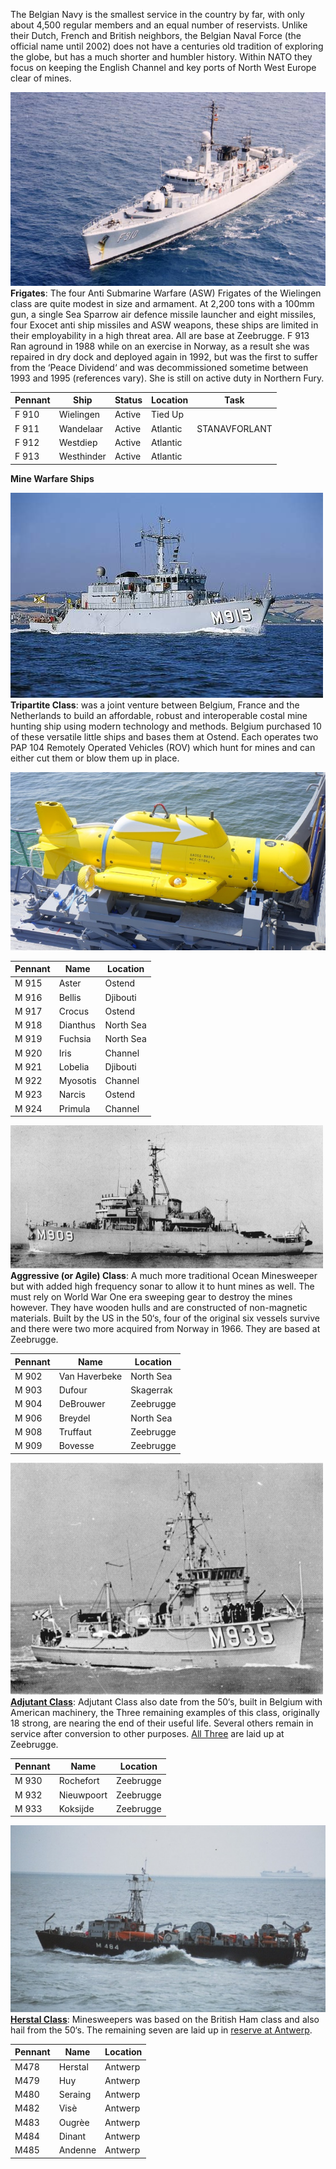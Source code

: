 The Belgian Navy is the smallest service in the country by far, with only about 4,500 regular members and an equal number of reservists. Unlike their Dutch, French and British neighbors, the Belgian Naval Force (the official name until 2002) does not have a centuries old tradition of exploring the globe, but has a much shorter and humbler history. Within NATO they focus on keeping the English Channel and key ports of North West Europe clear of mines.

![](/assets/images/nato/be/nv/belgianNavy1.jpg) **Frigates**: The four Anti Submarine Warfare (ASW) Frigates of the Wielingen class are quite modest in size and armament. At 2,200 tons with a 100mm gun, a single Sea Sparrow air defence missile launcher and eight missiles, four Exocet anti ship missiles and ASW weapons, these ships are limited in their employability in a high threat area. All are base at Zeebrugge. F 913 Ran aground in 1988 while on an exercise in Norway, as a result she was repaired in dry dock and deployed again in 1992, but was the first to suffer from the ‘Peace Dividend‘ and was decommissioned sometime between 1993 and 1995 (references vary). She is still on active duty in Northern Fury.

| Pennant | Ship       | Status | Location | Task          |
| ------- | ---------- | ------ | -------- | ------------- |
| F 910   | Wielingen  | Active | Tied Up  |               |
| F 911   | Wandelaar  | Active | Atlantic | STANAVFORLANT |
| F 912   | Westdiep   | Active | Atlantic |               |
| F 913   | Westhinder | Active | Atlantic |               |

**Mine Warfare Ships**

![](/assets/images/nato/be/nv/belgianNavy2.jpg) **Tripartite Class**: was a joint venture between Belgium, France and the Netherlands to build an affordable, robust and interoperable costal mine hunting ship using modern technology and methods. Belgium purchased 10 of these versatile little ships and bases them at Ostend. Each operates two PAP 104 Remotely Operated Vehicles (ROV) which hunt for mines and can either cut them or blow them up in place.

![](/assets/images/nato/be/nv/belgianNavy3.jpg)

| Pennant | Name     | Location  |
| ------- | -------- | --------- |
| M 915   | Aster    | Ostend    |
| M 916   | Bellis   | Djibouti  |
| M 917   | Crocus   | Ostend    |
| M 918   | Dianthus | North Sea |
| M 919   | Fuchsia  | North Sea |
| M 920   | Iris     | Channel   |
| M 921   | Lobelia  | Djibouti  |
| M 922   | Myosotis | Channel   |
| M 923   | Narcis   | Ostend    |
| M 924   | Primula  | Channel   |

![](/assets/images/nato/be/nv/belgianNavy4.gif) **Aggressive (or Agile) Class**: A much more traditional Ocean Minesweeper but with added high frequency sonar to allow it to hunt mines as well. The must rely on World War One era sweeping gear to destroy the mines however. They have wooden hulls and are constructed of non-magnetic materials. Built by the US in the 50‘s, four of the original six vessels survive and there were two more acquired from Norway in 1966. They are based at Zeebrugge.

| Pennant | Name          | Location  |
| ------- | ------------- | --------- |
| M 902   | Van Haverbeke | North Sea |
| M 903   | Dufour        | Skagerrak |
| M 904   | DeBrouwer     | Zeebrugge |
| M 906   | Breydel       | North Sea |
| M 908   | Truffaut      | Zeebrugge |
| M 909   | Bovesse       | Zeebrugge |

![](/assets/images/nato/be/nv/belgianNavy5.gif) **[Adjutant Class](https://en.wikipedia.org/wiki/Adjutant-class_minesweeper)**: Adjutant Class also date from the 50‘s, built in Belgium with American machinery, the Three remaining examples of this class, originally 18 strong, are nearing the end of their useful life. Several others remain in service after conversion to other purposes. [All Three](http://www.navypedia.org/ships/belgium/be_ms_diest.htm) are laid up at Zeebrugge.

| Pennant | Name       | Location  |
| ------- | ---------- | --------- |
| M 930   | Rochefort  | Zeebrugge |
| M 932   | Nieuwpoort | Zeebrugge |
| M 933   | Koksijde   | Zeebrugge |

![](/assets/images/nato/be/nv/belgianNavy6.jpg) **[Herstal Class](http://aboardtheminesweeper.blogspot.ca/2012/02/minesweeper.html)**: Minesweepers was based on the British Ham class and also hail from the 50‘s. The remaining seven are laid up in [reserve at Antwerp](http://www.navypedia.org/ships/belgium/be_ms_temse.htm).

| Pennant | Name    | Location |
| ------- | ------- | -------- |
| M478    | Herstal | Antwerp  |
| M479    | Huy     | Antwerp  |
| M480    | Seraing | Antwerp  |
| M482    | Visè    | Antwerp  |
| M483    | Ougrèe  | Antwerp  |
| M484    | Dinant  | Antwerp  |
| M485    | Andenne | Antwerp  |
